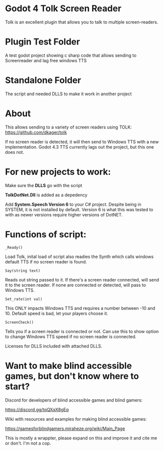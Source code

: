 # Godot 4 Tolk Screen Reader

Tolk is an excellent plugin that allows you to talk to multiple screen-readers.

# Plugin Test Folder

A test godot project showing c sharp code that allows sending to Screenreader and lag free windows TTS

# Standalone Folder 

The script and needed DLLS to make it work in another project

# About

This allows sending to a variety of screen readers using TOLK:
https://github.com/dkager/tolk

If no screen reader is detected, it will then send to Windows TTS with a new implementation. 
Godot 4.3 TTS currently lags out the project, but this one does not.

# For new projects to work:

Make sure the **DLLS** go with the script

**TolkDotNet.Dll** is added as a depedency

Add **System.Speech Version 6** to your C# project. Despite being in SYSTEM, it is not installed by default.  Version 6 is what this was tested to with as newer versions require higher versions of DotNET.

# Functions of script:

`_Ready()`

Load Tolk, inital load of script also readies the Synth which calls windows default TTS if no screen reader is found.

`Say(string text)`

Reads out string passed to it. If there's a screen reader connected, will send it to the screen reader. If none are connected or detected, will pass to Windows TTS.


`Set_rate(int val)`

This ONLY impacts Windows TTS and requires a number between -10 and 10. 
Default speed is bad, let your players choose it.

`ScreenCheck()`

Tells you if a screen reader is connected or not. 
Can use this to show option to change Windows TTS speed if no screen reader is connected. 

Licenses for DLLS included with attached DLLS.

# Want to make blind accessible games, but don't know where to start?

Discord for developers of blind accessible games and blind gamers:

https://discord.gg/tqQXqX8gEq

Wiki with resources and examples for making blind accessible games:

https://gamesforblindgamers.miraheze.org/wiki/Main_Page





This is mostly a wrappter, please expand on this and improve it and cite me or don't. I'm not a cop.
